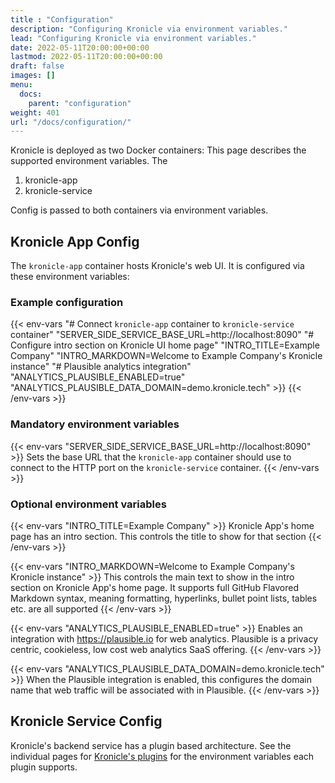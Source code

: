 ```yaml
---
title : "Configuration"
description: "Configuring Kronicle via environment variables."
lead: "Configuring Kronicle via environment variables."
date: 2022-05-11T20:00:00+00:00
lastmod: 2022-05-11T20:00:00+00:00
draft: false
images: []
menu:
  docs:
    parent: "configuration"
weight: 401
url: "/docs/configuration/"
---
```



Kronicle is deployed as two Docker containers: This page describes the supported environment variables.  The

1. kronicle-app
2. kronicle-service

Config is passed to both containers via environment variables.


## Kronicle App Config

The `kronicle-app` container hosts Kronicle's web UI.  It is configured via these environment variables:

### Example configuration

{{< env-vars
"# Connect `kronicle-app` container to `kronicle-service` container"
"SERVER_SIDE_SERVICE_BASE_URL=http://localhost:8090"
"# Configure intro section on Kronicle UI home page"
"INTRO_TITLE=Example Company"
"INTRO_MARKDOWN=Welcome to Example Company's Kronicle instance"
"# Plausible analytics integration"
"ANALYTICS_PLAUSIBLE_ENABLED=true"
"ANALYTICS_PLAUSIBLE_DATA_DOMAIN=demo.kronicle.tech" >}}
{{< /env-vars >}}


### Mandatory environment variables

{{< env-vars "SERVER_SIDE_SERVICE_BASE_URL=http://localhost:8090" >}}
Sets the base URL that the `kronicle-app` container should use to connect to the HTTP port on the `kronicle-service`
container.
{{< /env-vars >}}


### Optional environment variables

{{< env-vars "INTRO_TITLE=Example Company" >}}
Kronicle App's home page has an intro section.  This controls the title to show for that section
{{< /env-vars >}}

{{< env-vars "INTRO_MARKDOWN=Welcome to Example Company's Kronicle instance" >}}
This controls the main text to show in the intro section on Kronicle App's home page.  It supports full GitHub Flavored
Markdown syntax, meaning formatting, hyperlinks, bullet point lists, tables etc. are all supported
{{< /env-vars >}}

{{< env-vars "ANALYTICS_PLAUSIBLE_ENABLED=true" >}}
Enables an integration with https://plausible.io for web analytics.  Plausible is a privacy centric, cookieless, low
cost web analytics SaaS offering.
{{< /env-vars >}}

{{< env-vars "ANALYTICS_PLAUSIBLE_DATA_DOMAIN=demo.kronicle.tech" >}}
When the Plausible integration is enabled, this configures the domain name that web traffic will be associated with in
Plausible.
{{< /env-vars >}}


## Kronicle Service Config

Kronicle's backend service has a plugin based architecture.  See the individual pages for
[Kronicle's plugins](/docs/plugins/) for the environment variables each plugin supports.
